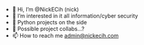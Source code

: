 - 👋 Hi, I’m @NickECih (nick)
- 👀 I’m interested in it all information/cyber security
- 🌱 Python projects on the side
- 💞️ Possible project collabs...?
- 📫 How to reach me admin@nickecih.com

<!---
NickECih/NickECih is a ✨ special ✨ repository because its `README.md` (this file) appears on your GitHub profile.
You can click the Preview link to take a look at your changes.
--->
